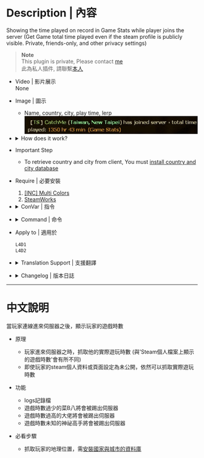 # Description | 內容
Showing the time played on record in Game Stats while player joins the server
(Get Game total time played even if the steam profile is publicly visible. Private, friends-only, and other privacy settings)

> __Note__ <br/>
This plugin is private, Please contact [me](https://github.com/fbef0102/Game-Private_Plugin#私人插件列表-private-plugins-list)<br/>
此為私人插件, 請聯繫[本人](https://github.com/fbef0102/Game-Private_Plugin#私人插件列表-private-plugins-list)

* Video | 影片展示
<br>None

* Image | 圖示
	* Name, country, city, play time, lerp
	<br/>![sm_PlayerTime_1](image/sm_PlayerTime_1.jpg)

* <details><summary>How does it work?</summary>

	* Display Name, country, city, play time, lerp on client connection
	* Played time is from game statistics
	* Any player whose total time played on record is below 100 hours can not join the server.
</details>

* Important Step
	* To retrieve country and city from client, You must [install country and city database](/Tutorial_%E6%95%99%E5%AD%B8%E5%8D%80/English/Server/Install_Other_File#country-and-city-database)

* Require | 必要安裝
	1. [[INC] Multi Colors](https://github.com/fbef0102/L4D1_2-Plugins/releases/tag/Multi-Colors)
	2. [SteamWorks](https://github.com/hexa-core-eu/SteamWorks/releases)

* <details><summary>ConVar | 指令</summary>

	* cfg/sourcemod/sm_PlayerTime.cfg
		```php
		// If 1, Announce the time played on record when player joins the server.
		sm_playtime_announce "1"

		// Application ID of current game. L4D (500), L4D2 (550)
		sm_playtime_appid "550"

		// Ban duration (Mins) (0=Permanent)
		sm_playtime_block_ban_time "1440"

		// Check and unblock players with these flags. (Empty = Everyone, -1: Nobody)
		sm_playtime_block_immue_flag "z"

		// Any player whose total time played on record is higher this value can not join the server. (Mins) (0=off)
		sm_playtime_block_long "0"

		// Any player whose total time played on record is below this value can not join the server. (Mins) (0=off)
		sm_playtime_block_short "6000"

		// Any player whose total time played on record is unknown can not join the server. (0=off)
		sm_playtime_block_unknown "0"

		// If 1, record to file. (Path: sourcemod/logs/PlayerTime.log)
		sm_playtime_log "1"
		```
</details>

* <details><summary>Command | 命令</summary>

	* **Check total time played of every player in game**
		```php
		sm_timedisplay
		```
</details>

* Apply to | 適用於
	```
	L4D1
	L4D2
	```

* <details><summary>Translation Support | 支援翻譯</summary>

	```
	English
	繁體中文
	简体中文
	```
</details>

* <details><summary>Changelog | 版本日誌</summary>

	* v2.2 (2023-3-14)
		* Remove lerp
		* Delay to display message, so player can see his own time played on record.

	* v2.1 (2023-3-1)
		* Add lerp

	* v2.0 (2023-2-26)
		* Add country and city

	* v1.9 (2023-2-21)
		* Remake code and require SteamWorks
		* Get Game total time played even if the steam profile is publicly visible. Private, friends-only, and other privacy settings

	* v1.8
	    * Initial Release
</details>

- - - -
# 中文說明
當玩家連線進來伺服器之後，顯示玩家的遊戲時數

* 原理
	* 玩家進來伺服器之時，抓取他的實際遊玩時數 (與'Steam個人檔案上顯示的遊戲時數'會有所不同)
	* 即使玩家的steam個人資料或頁面設定為未公開，依然可以抓取實際遊玩時數

* 功能
	* logs記錄檔
	* 遊戲時數過少的菜B八將會被踢出伺服器
	* 遊戲時數過高的大佬將會被踢出伺服器
	* 遊戲時數未知的神祕高手將會被踢出伺服器

* 必看步驟
	* 抓取玩家的地理位置，需[安裝國家與城市的資料庫](/Tutorial_%E6%95%99%E5%AD%B8%E5%8D%80/Chinese_%E7%B9%81%E9%AB%94%E4%B8%AD%E6%96%87/Server/%E5%AE%89%E8%A3%9D%E5%85%B6%E4%BB%96%E6%AA%94%E6%A1%88%E6%95%99%E5%AD%B8#%E5%AE%89%E8%A3%9D%E5%9C%8B%E5%AE%B6%E8%88%87%E5%9F%8E%E5%B8%82%E7%9A%84%E8%B3%87%E6%96%99%E5%BA%AB)
